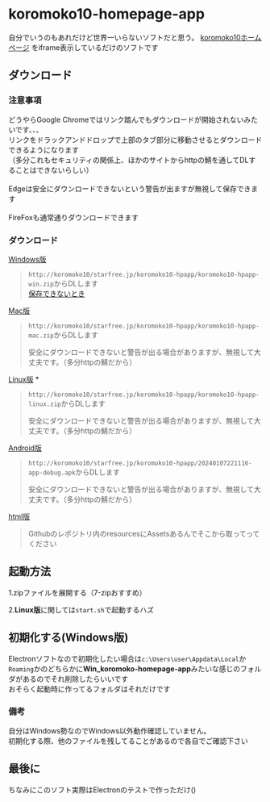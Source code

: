 # koromoko10-homepage-app
自分でいうのもあれだけど世界一いらないソフトだと思う。
[koromoko10ホームページ](https://koromoko10-homepage.jimdofree.com/)
をiframe表示しているだけのソフトです

## ダウンロード
### 注意事項
どうやらGoogle Chromeではリンク踏んでもダウンロードが開始されないみたいです、、、<br>
リンクをドラックアンドドロップで上部のタブ部分に移動させるとダウンロードできるようになります<br>
（多分これもセキュリティの関係上、ほかのサイトからhttpの鯖を通してDLすることはできないらしい）<br><br>
Edgeは安全にダウンロードできないという警告が出ますが無視して保存できます<br><br>
FireFoxも通常通りダウンロードできます

### ダウンロード
[Windows版](http://koromoko10.starfree.jp/koromoko10-hpapp/koromoko10-hpapp-win.zip) 
> `http://koromoko10/starfree.jp/koromoko10-hpapp/koromoko10-hpapp-win.zip`からDLします<br>
> [保存できないとき](https://github.com/koromoko10/koromoko10-homepage-app?tab=readme-ov-file)

[Mac版](http://koromoko10.starfree.jp/koromoko10-hpapp/koromoko10-hpapp-mac.zip) 
> `http://koromoko10/starfree.jp/koromoko10-hpapp/koromoko10-hpapp-mac.zip`からDLします
> 
>安全にダウンロードできないと警告が出る場合がありますが、無視して大丈夫です。（多分httpの鯖だから）

[Linux版](http://koromoko10.starfree.jp/koromoko10-hpapp/koromoko10-hpapp-linux.zip) *
> `http://koromoko10/starfree.jp/koromoko10-hpapp/koromoko10-hpapp-linux.zip`からDLします
> 
>安全にダウンロードできないと警告が出る場合がありますが、無視して大丈夫です。（多分httpの鯖だから）

[Android版](http://koromoko10.starfree.jp/koromoko10-hpapp/20240107221116-app-debug.apk) 
> `http://koromoko10/starfree.jp/koromoko10-hpapp/20240107221116-app-debug.apk`からDLします
> 
>安全にダウンロードできないと警告が出る場合がありますが、無視して大丈夫です。（多分httpの鯖だから）

[html版](Win_koromoko-homepage-app/resources/app)<br>
>Githubのレポジトリ内のresourcesにAssetsあるんでそこから取ってってください

## 起動方法
1.zipファイルを展開する（7-zipおすすめ）

2.**Linux版**に関しては`start.sh`で起動するハズ

## 初期化する(Windows版)
Electronソフトなので初期化したい場合は`c:\Users\user\Appdata\Local`か`Roaming`かのどちらかに**Win_koromoko-homepage-app**みたいな感じのフォルダがあるのでそれ削除したらいいです<br>
おそらく起動時に作ってるフォルダはそれだけです<br>
### 備考
自分はWindows勢なのでWindows以外動作確認していません。<br>
初期化する際、他のファイルを残してることがあるので各自でご確認下さい

## 最後に
ちなみにこのソフト実際はElectronのテストで作っただけ()
